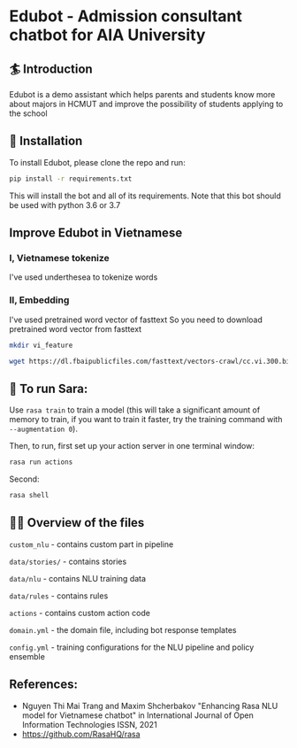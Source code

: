 # Edubot - Admission consultant chatbot for AIA University

## :surfer: Introduction
 Edubot is a demo assistant which helps parents and students know more about majors in HCMUT and improve the possibility of students applying to the school

## 👷‍ Installation
To install Edubot, please clone the repo and run:
```sh
pip install -r requirements.txt
```
This will install the bot and all of its requirements.
Note that this bot should be used with python 3.6 or 3.7
## Improve Edubot in Vietnamese
### I, Vietnamese tokenize
I've used underthesea to tokenize words
### II, Embedding
I've used pretrained word vector of fasttext
So you need to download pretrained word vector from fasttext
```bash
mkdir vi_feature
```   
```bash
wget https://dl.fbaipublicfiles.com/fasttext/vectors-crawl/cc.vi.300.bin.gz -P vi_feature
```   
## 🤖 To run Sara:

Use `rasa train` to train a model (this will take a significant amount of memory to train,
if you want to train it faster, try the training command with
`--augmentation 0`).

Then, to run, first set up your action server in one terminal window:
```bash
rasa run actions
```
Second:
```bash
rasa shell
```
## 👩‍💻 Overview of the files
`custom_nlu` - contains custom part in pipeline

`data/stories/` - contains stories 

`data/nlu` - contains NLU training data

`data/rules` - contains rules

`actions` - contains custom action code

`domain.yml` - the domain file, including bot response templates

`config.yml` - training configurations for the NLU pipeline and policy ensemble

## References: 
 - Nguyen Thi Mai Trang and Maxim Shcherbakov "Enhancing Rasa NLU model for Vietnamese chatbot" in International Journal of Open Information Technologies ISSN, 2021
 - https://github.com/RasaHQ/rasa
